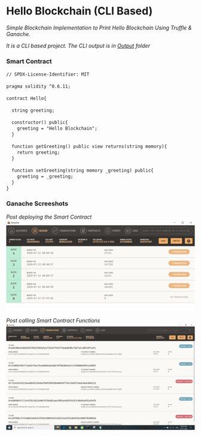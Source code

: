 # Hello Blockchain (CLI Based)
*Simple Blockchain Implementation to Print Hello Blockchain Using Truffle & Ganache.*

*It is a CLI based project. The CLI output is in [Output](Output) folder*

### Smart Contract
```
// SPDX-License-Identifier: MIT

pragma solidity ^0.6.11;

contract Hello{

  string greeting;

  constructor() public{
    greeting = "Hello Blockchain";
  }

  function getGreeting() public view returns(string memory){
    return greeting;
  }

  function setGreeting(string memory _greeting) public{
    greeting = _greeting;
  }
}
```

### Ganache Screeshots

*Post deploying the Smart Contract*
![](Output/deployed.png)

*Post calling Smart Contract Functions*
![](Output/Ganache_Output.png)
